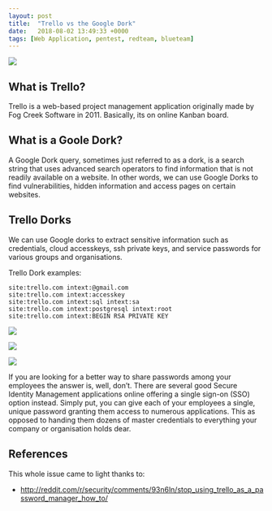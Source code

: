 ```yaml
---
layout: post
title:  "Trello vs the Google Dork"
date:   2018-08-02 13:49:33 +0000
tags: [Web Application, pentest, redteam, blueteam]
---
```

![](/blog/assets/passwords.png)


## What is Trello?
Trello is a web-based project management application originally made by Fog Creek Software in 2011. Basically, its on online Kanban board.

## What is a Goole Dork?
A Google Dork query, sometimes just referred to as a dork, is a search string that uses advanced search operators to find information that is not readily available on a website. In other words, we can use Google Dorks to find vulnerabilities, hidden information and access pages on certain websites.

## Trello Dorks
We can use Google dorks to extract sensitive information such as credentials, cloud accesskeys, ssh private keys, and service passwords for various groups and organisations.

Trello Dork examples:
```
site:trello.com intext:@gmail.com
site:trello.com intext:accesskey
site:trello.com intext:sql intext:sa
site:trello.com intext:postgresql intext:root
site:trello.com intext:BEGIN RSA PRIVATE KEY
```

![](/blog/assets/trello_1.png)

![](/blog/assets/trello_2.png)

![](/blog/assets/trello_3.png)

If you are looking for a better way to share passwords among your employees the answer is, well, don’t. There are several good Secure Identity Management applications online offering a single sign-on (SSO) option instead. Simply put, you can give each of your employees a single, unique password granting them access to numerous applications. This as opposed to handing them dozens of master credentials to everything your company or organisation holds dear.

## References
This whole issue came to light thanks to:
* http://reddit.com/r/security/comments/93n6ln/stop_using_trello_as_a_password_manager_how_to/

